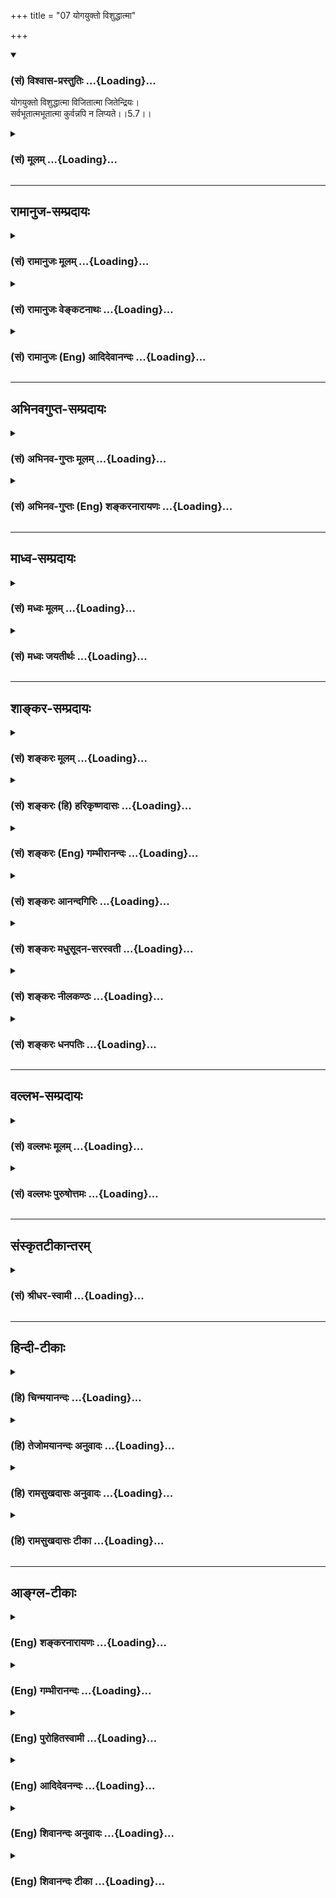 +++
title = "07 योगयुक्तो विशुद्धात्मा"

+++
<div class="js_include" newlevelforh1="3" title="(सं) विश्वास-प्रस्तुतिः" unfilled url="/purANam/mahAbhAratam/06-bhIShma-parva/02-bhagavad-gItA-parva/saMskRtam/vishvAsa-prastutiH/05_karma-saMnyAsa-yogaH/07_yogayukto_vishudd.md">
<details open><summary><h3>(सं) विश्वास-प्रस्तुतिः ...{Loading}...</h3></summary>

योगयुक्तो विशुद्धात्मा विजितात्मा जितेन्द्रियः।  
सर्वभूतात्मभूतात्मा कुर्वन्नपि न लिप्यते।।5.7।।
</details>
</div>
<div class="js_include collapsed" newlevelforh1="3" title="(सं) मूलम्" unfilled url="/purANam/mahAbhAratam/06-bhIShma-parva/02-bhagavad-gItA-parva/saMskRtam/mUlam/05_karma-saMnyAsa-yogaH/07_yogayukto_vishudd.md">
<details><summary><h3>(सं) मूलम् ...{Loading}...</h3></summary>

योगयुक्तो विशुद्धात्मा विजितात्मा जितेन्द्रियः।  
सर्वभूतात्मभूतात्मा कुर्वन्नपि न लिप्यते।।5.7।।
</details>
</div>


_________________
## रामानुज-सम्प्रदायः
<div class="js_include collapsed" newlevelforh1="3" title="(सं) रामानुजः मूलम्" unfilled url="/purANam/mahAbhAratam/06-bhIShma-parva/02-bhagavad-gItA-parva/saMskRtam/rAmAnujaH/mUlam/05_karma-saMnyAsa-yogaH/07_yogayukto_vishudd.md">
<details><summary><h3>(सं) रामानुजः मूलम् ...{Loading}...</h3></summary>

।।5.7।। कर्म**योगयुक्तः** तु शास्त्रीये परमपुरुषाराधनरूपे विशुद्धे कर्मणि
वर्तमानः तेन विशुद्धमनाः **विजितात्मा** स्वाभ्यस्ते कर्मणि
व्याप्तमनस्त्वेन सुखेन विजितमनाः तत एवं **जितेन्द्रियः** कर्तुः
आत्मनोयाथात्म्यानुसन्धाननिष्ठतया **सर्वभूतात्मभूतात्मा। सर्वेषां
देवादिभूतानाम् आत्मभूत आत्मा यस्य असौ सर्वभूतात्मभूतात्मा
आत्मयाथात्म्यम् अनुसन्दधानस्य हि देवादीनां स्वस्य च एकाकार आत्मा
देवादिभेदानां प्रकृतिपरिणामविशेषरूपतया आत्माकारत्वासंभवात्।  
  
प्रकृतिवियुक्तः सर्वत्र देवादिदेहेषु ज्ञानैकाकारतया समानाकार इतिनिर्दोषं
हि समं ब्रह्म (गीता 5।19) इति अनन्तरमेव वक्ष्यते। स एवंभूतः कर्म**
कुर्वन् अपि **अनात्मनि आत्माभिमानेन न** लिप्यते **न संबध्यते अतः अचिरेण
आत्मानम् आप्नोति इत्यर्थः। यतः सौकर्यात् शैघ्र्याच्च कर्मयोग एव श्रेयान्
अतः तदपेक्षितं श्रृणु**

</details>
</div>
<div class="js_include collapsed" newlevelforh1="3" title="(सं) रामानुजः वेङ्कटनाथः" unfilled url="/purANam/mahAbhAratam/06-bhIShma-parva/02-bhagavad-gItA-parva/saMskRtam/rAmAnujaH/venkaTanAthaH/05_karma-saMnyAsa-yogaH/07_yogayukto_vishudd.md">
<details><summary><h3>(सं) रामानुजः वेङ्कटनाथः ...{Loading}...</h3></summary>

  
  
।।5.7।। कर्मयोगस्य सुखसाध्यत्वे शीघ्रफलाधिगमे च हेतुरुच्यते योगयुक्तः इति
श्लोकेन। पूर्वावात्मशब्दौ मनोविषयौ जितेन्द्रियसमभिव्याहारात्। योगयुक्तः
इत्यनेनैव सिद्धो विशुद्धमनस्त्वे हेतुःशास्त्रीय इत्यादिनोच्यते।
विशुद्धिरत्र रजस्तमोनिवृत्तिस्तन्मूलरागद्वेषादिकषायनिवृत्तिश्च।
प्राक्समर्थितं स्मारयतिस्वाभ्यस्ते कर्मणीति। प्रधानस्य मनोनिग्रहस्य
वक्तुमुचितत्वात्विजितदेहः इति परव्याख्यानं मन्दमिति भावः।
सर्वेन्द्रियकूटस्थे मनसि जिते बाह्यानीन्द्रियान्तराणि जितानि
भवन्तीत्यभिप्रायेणतत एवेत्युक्तम्।
सर्वभूतेत्याद्युपपादनायकर्तुरित्युक्तम्। प्रथमस्य भूतशब्दस्यात्र
देवादिदेहमात्रविषयतां द्वितीयस्य क्रियात्मतां विग्रहं च
दर्शयतिसर्वेषामिति। भिन्नानामैक्यं हि
विरुद्धमित्यत्राहआत्मयाथात्म्यमिति। अयमभिप्रायः सत्यं न स्वरूपैक्यं
विधीयते तस्य प्रत्यक्षानुमानागमपूर्वापरविरुद्धत्वात् किन्त्वेकाकारत्वं
यथा सर्वस्मिन् गृहे वर्तमानो व्रीहिरयमेवेत्युक्ते तज्जातीत्यत्वमुक्तं
भवति तद्वदत्रापि सर्वस्मिन् देहे वर्तमानोअयमेवात्मा इति प्रयोगेऽपि
देहान्तरवर्तिनामस्य चात्मनः समानत्वमुक्तं भवति। ननु समानत्वमपि
प्रत्यक्षादिविरुद्धन्देवतिर्यग्ब्राह्मणक्षत्ति्रयब्रह्मचारिगृहस्थपण्डितापण्डितशक्ताशक्तधनिकदरिद्रस्थविरतरुणादिनिरवधिकवैषम्यनिर्भरत्वादात्मनाम्
अन्यथाबाह्मणो यजेत श.ब्रा.5।1।5।2 इत्याद्यात्मपर्यन्तशास्त्रीयप्रयोगोऽपि
भज्येतेत्यत्राहदेवादिभेदानामिति। अयं भावः सत्यं देवादिवैषम्यं
प्रामाणिकमेव तत्तु न स्वरूपप्रयुक्तम् तस्य
कर्मोपाधिकप्रकृतिपरिणामभेदनिबन्धनत्वात् शुद्धाकारविवक्षया तु
समानत्वमिहोच्यते इति। साम्यस्यात्र विवक्षितत्वे संवादकमनन्तरमेव
साम्याभिधानं दर्शयतिप्रकृतिवियुक्त इति। कुर्वन्नपि न लिप्यते इत्यत्र न
तावन्निषिद्धं कुर्वन्नपि न दुष्टो भवतीत्युच्यते तथा सति
बहुव्याकोपप्रसङ्गात् न च कर्मयोगं कुर्वन्नपि तेनैव न लिप्यत इति तथा च
सति निष्फलप्रयासत्वेन तस्याननुष्ठानप्रसङ्गात्। अतोऽत्र न केवलं
ज्ञानयोगनिष्ठः अपितु कर्मयोगं कुर्वन्नप्यात्मसाक्षात्काराख्यफलविरोधिना
केनचिन्न लिप्यत इत्येवार्थ
इत्यभिप्रायेणअनात्मन्यात्माभिमानेनेत्याद्युक्तम्। नैव किञ्चित्करोमि  
  

</details>
</div>
<div class="js_include collapsed" newlevelforh1="3" title="(सं) रामानुजः (Eng) आदिदेवानन्दः" unfilled url="/purANam/mahAbhAratam/06-bhIShma-parva/02-bhagavad-gItA-parva/saMskRtam/rAmAnujaH/english/AdidevAnandaH/05_karma-saMnyAsa-yogaH/07_yogayukto_vishudd.md">
<details><summary><h3>(सं) रामानुजः (Eng) आदिदेवानन्दः ...{Loading}...</h3></summary>

5.7 But a Karma Yogin remains engaged in the performance of pure actions
prescribed by the Sastras, which are of the nature of propitiation of
the Supreme Person. By this, he becomes purified in mind. He thus
subdues his self, i.e., subdues his mind easily, because his mind is
engaged in the virtuous actions he has been performing before. Therefore
his senses are subdued. His self is said to have become the self of all
beings. Because of his being devoted to contemplation on the true nature
of the self, he finds that his self is similar to the self of all beings
like gods etc. One who contemplates on the true nature of the self
understands that all selves are of the same form or nature. The
distinctions obtaining among gods, men etc., cannot pertain to the form
of the self, because those distinctions are founded on particular
modifications of Prakrti i.e., the bodies of beings. Sri Krsna will
teach: 'For the Brahman (an individual self), when untainted, is the
same everywhere' (5.19). The meaning of this is that when dissociated
from the Prakriti, i.e., the body, the self is of the same nature
everywhere, i.e., in the bodies of gods, men etc. It is of the same form
of knowledge. The meaning is that one, who has become enlightened in
this way, active though he be, is not tainted on account of erroneously
conceiving what is other than the self (the body) as the self. He is not
at all associated therewith. Therefore, he attains the self without any
delay. As Karma Yoga is superior to Jnana Yoga because it is more easily
pursued and is more rapidly efficacious in securing the fruits, listen
to its reirement:

</details>
</div>


_________________
## अभिनवगुप्त-सम्प्रदायः
<div class="js_include collapsed" newlevelforh1="3" title="(सं) अभिनव-गुप्तः मूलम्" unfilled url="/purANam/mahAbhAratam/06-bhIShma-parva/02-bhagavad-gItA-parva/saMskRtam/abhinava-guptaH/mUlam/05_karma-saMnyAsa-yogaH/07_yogayukto_vishudd.md">
<details><summary><h3>(सं) अभिनव-गुप्तः मूलम् ...{Loading}...</h3></summary>

।।5.7 5.11।। योगयुक्त इत्यादि आत्मसिद्धये इत्यन्तम्। सर्वभूतानामात्मभूतः
आत्मा यस्य स सर्वमपि कुर्वाणो न लिप्यते अकरणप्रतिषेधारूढत्वात्। अत एव
दर्शनादीनि कुर्वन्नपि असौ एवं धारयति प्रतिपत्तिदार्ढ्येन निश्चिनुते
चक्षुरादीनामिन्द्रियाणां यदि स्वविषयेषु प्रवृत्तिः मम किमायातम् न हि
अन्यस्य कृतेनापरस्य +++(S अन्यस्य कृतेनान्यस्य अन्यकृतेन परस्य)+++ लेपः इति।
तदेव ब्रह्मणि कर्मणां समर्पणम्। अत्र चिह्नम् अस्य गतसङ्गता। अतो न
लिप्यते। योगिनश्च केवलैः सङ्गरहितैः परस्परानपेक्षिभिश्च कायादिभिः
कुर्वन्ति कर्माणि सङ्गाभावात्।

</details>
</div>
<div class="js_include collapsed" newlevelforh1="3" title="(सं) अभिनव-गुप्तः (Eng) शङ्करनारायणः" unfilled url="/purANam/mahAbhAratam/06-bhIShma-parva/02-bhagavad-gItA-parva/saMskRtam/abhinava-guptaH/english/shankaranArAyaNaH/05_karma-saMnyAsa-yogaH/07_yogayukto_vishudd.md">
<details><summary><h3>(सं) अभिनव-गुप्तः (Eng) शङ्करनारायणः ...{Loading}...</h3></summary>

5৷৷7 See Comment under 5.11

</details>
</div>


_________________
## माध्व-सम्प्रदायः
<div class="js_include collapsed" newlevelforh1="3" title="(सं) मध्वः मूलम्" unfilled url="/purANam/mahAbhAratam/06-bhIShma-parva/02-bhagavad-gItA-parva/saMskRtam/madhvaH/mUlam/05_karma-saMnyAsa-yogaH/07_yogayukto_vishudd.md">
<details><summary><h3>(सं) मध्वः मूलम् ...{Loading}...</h3></summary>

।।5.7।। एतदेव प्रपञ्चयति योगयुक्त इति। सर्वभूतात्मभूतः परमेश्वरः।
यच्चाप्नोतीत्यादेः। स आत्मभूतः स्वसमीपं प्रत्यादानादिकर्ता यस्य स
सर्वभूतात्मभूतात्मा।

</details>
</div>
<div class="js_include collapsed" newlevelforh1="3" title="(सं) मध्वः जयतीर्थः" unfilled url="/purANam/mahAbhAratam/06-bhIShma-parva/02-bhagavad-gItA-parva/saMskRtam/madhvaH/jayatIrthaH/05_karma-saMnyAsa-yogaH/07_yogayukto_vishudd.md">
<details><summary><h3>(सं) मध्वः जयतीर्थः ...{Loading}...</h3></summary>

।।5.7।। प्रकृतप्रमेयस्य समाप्तत्वादुत्तरस्य वैयर्थ्यमाशङ्क्याह
**एतदेवे**ति। योगयुक्तस्य सन्न्यासस्य महाफलत्वमेव। प्रपञ्चनं चयो न
द्वेष्टि 5।3 इत्यत्रोक्तद्वेषादिवर्जनकारणोपन्यासेनब्रह्माधिगच्छति 5।6
इत्यत्रोक्तब्रह्मज्ञानावान्तरफलोपन्यासेन चेति
ज्ञातव्यम्। सर्वभूतात्मभूतात्मा इत्यनेन जीवस्य परमात्मस्वरूपत्वमुच्यत
इत्यन्यथाप्रतीतिनिरासायाह **सर्वे**ति। सर्वभूतानामात्मभूतः कथं इत्यत
उक्तं **यच्चे**ति। एतन्निर्वचनमाश्रित्य न स्वरूपत्वमित्यर्थः। स आत्मभूत
इति सर्वभूतात्मभूत
इत्युक्तस्यानुवादः। स्वसमीपंइत्यादिद्वितीयात्मशब्दस्यार्थः। एवं जानन्नत्र
विवक्षितः।

</details>
</div>


_________________
## शाङ्कर-सम्प्रदायः
<div class="js_include collapsed" newlevelforh1="3" title="(सं) शङ्करः मूलम्" unfilled url="/purANam/mahAbhAratam/06-bhIShma-parva/02-bhagavad-gItA-parva/saMskRtam/shankaraH/mUlam/05_karma-saMnyAsa-yogaH/07_yogayukto_vishudd.md">
<details><summary><h3>(सं) शङ्करः मूलम् ...{Loading}...</h3></summary>

।।5.7।। योगेन युक्तः **योगयुक्तः विशुद्धात्मा** विशुद्धसत्त्वः
**विजितात्मा** विजितदेहः **जितेन्द्रिय**श्च **सर्वभूतात्मभूतात्मा**
सर्वेषां ब्रह्मादीनां स्तम्बपर्यन्तानां भूतानाम् आत्मभूतः आत्मा
प्रत्यक्चेतनो यस्य सः सर्वभूतात्मभूतात्मा सम्यग्दर्शीत्यर्थः स तत्रैवं
वर्तमानः लोकसंग्रहाय कर्म **कुर्वन्नपि न लिप्यते** न कर्मभिः बध्यते
इत्यर्थः।। न च असौ परमार्थतः करोतीत्यतः

</details>
</div>
<div class="js_include collapsed" newlevelforh1="3" title="(सं) शङ्करः (हि) हरिकृष्णदासः" unfilled url="/purANam/mahAbhAratam/06-bhIShma-parva/02-bhagavad-gItA-parva/saMskRtam/shankaraH/hindI/harikRShNadAsaH/05_karma-saMnyAsa-yogaH/07_yogayukto_vishudd.md">
<details><summary><h3>(सं) शङ्करः (हि) हरिकृष्णदासः ...{Loading}...</h3></summary>

।।5.7।। जब यह पुरुष सम्यक् ज्ञानप्राप्तिके उपायरूप योगसे युक्त विशुद्ध
अन्तःकरणवाला विजितात्मा शरीरविजयी जितेन्द्रिय और सब भूतोंमें अपने
आत्माको देखनेवाला अर्थात् जिसका अन्तरात्मा ब्रह्मासे लेकर स्तम्बपर्यन्त
सम्पूर्ण भूतोंका आत्मरूप हो गया हो ऐसा यथार्थ ज्ञानी हो जाता है। तब इस
प्रकार स्थित हुआ वह पुरुष लोकसंग्रह के लिये कर्म करता हुआ भी उनसे लिप्त
नहीं होता अर्थात् कर्मोंसे नहीं बँधता। वास्तवमें वह कुछ करता भी नहीं है
इसलिये आत्माके यथार्थ स्वरूपका नाम तत्त्व है उसको जाननेवाला तत्त्वज्ञानी
परमार्थदर्शी समाहित होकर ऐसे माने कि मैं कुछ भी नहीं करता।

</details>
</div>
<div class="js_include collapsed" newlevelforh1="3" title="(सं) शङ्करः (Eng) गम्भीरानन्दः" unfilled url="/purANam/mahAbhAratam/06-bhIShma-parva/02-bhagavad-gItA-parva/saMskRtam/shankaraH/english/gambhIrAnandaH/05_karma-saMnyAsa-yogaH/07_yogayukto_vishudd.md">
<details><summary><h3>(सं) शङ्करः (Eng) गम्भीरानन्दः ...{Loading}...</h3></summary>

5.7 When again, as a means to attain full enlightenment, this person
becomes yoga-yuktah, endowed with yoga; visuddhatma, pure in mind;
vijitatma, controlled in body; jitendriyah, a coneror of the organs; and
sarva-bhutatma-bhutatma, the Self of the selves of all beings-one whose
Self (atma), the inmost consciousness, has become the selves (atma) of
all beings (sarva-bhuta) beginning from Brahma to a clump of grass-,
i.e., fully illumined; (then,) thus continuing in that state, he na
lipyate, does not become tainted; kurvan api, even while performing
actions for preventing mankind from going astray. That is to say, he
does not become bound by actions. And besides, this person does not act
in the real sense. Hence,

</details>
</div>
<div class="js_include collapsed" newlevelforh1="3" title="(सं) शङ्करः आनन्दगिरिः" unfilled url="/purANam/mahAbhAratam/06-bhIShma-parva/02-bhagavad-gItA-parva/saMskRtam/shankaraH/AnandagiriH/05_karma-saMnyAsa-yogaH/07_yogayukto_vishudd.md">
<details><summary><h3>(सं) शङ्करः आनन्दगिरिः ...{Loading}...</h3></summary>

।।5.7।। ननु पारिव्राज्यं परिगृह्य श्रवणादिसाधनमसकृदनुतिष्ठतो
लब्धसम्यग्बोधस्यापि यथापूर्वं कर्माण्युपलभ्यन्ते तानि च बन्धहेतवो
भविष्यन्तीत्याशङ्क्य श्लोकान्तरमवतारयति **यदा पुनरिति।**
सम्यग्दर्शनप्राप्त्युपायत्वेन यदा पुनरयं पुरुषो योगयुक्तत्वादिविशेषणः
सम्यग्दर्शी संपद्यते तदा प्रातिभासिकीं प्रवृत्तिमनुसृत्य कुर्वन्नपि न
लिप्यत इति योजना। योगेन नित्यनैमित्तिककर्मानुष्ठानेनेति यावत्।
आदौनित्याद्यनुष्ठानवतो रजस्तमोमलाभ्यामकलुषितं सत्त्वं सिध्यतीत्याह
**विशुद्धेति।** बुद्धिशुद्धौ कार्यकरणसंघातस्यापि स्वाधीनत्वं भवतीत्याह
**विजितेति।** तस्य यथोक्तविशेषणवतो जायते सम्यग्दर्शित्वमित्याह
**सर्वभूतेति।** सम्यग्दर्शिनस्तर्हि कर्मानुष्ठानं कुतस्त्यं तदनुष्ठाने
वा कुतो बन्धविश्लेषसिद्धिरित्याशङ्क्याह **स तत्रेति।** सम्यग्दर्शनं
सप्तम्यर्थः।

</details>
</div>
<div class="js_include collapsed" newlevelforh1="3" title="(सं) शङ्करः मधुसूदन-सरस्वती" unfilled url="/purANam/mahAbhAratam/06-bhIShma-parva/02-bhagavad-gItA-parva/saMskRtam/shankaraH/madhusUdana-sarasvatI/05_karma-saMnyAsa-yogaH/07_yogayukto_vishudd.md">
<details><summary><h3>(सं) शङ्करः मधुसूदन-सरस्वती ...{Loading}...</h3></summary>

।।5.7।। ननु कर्मणो बन्धहेतुत्वाद्योगयुक्तो
मुनिर्ब्रह्माधिगच्छतीत्यनुपपन्नमित्यत आह
भगवदर्पणफलाभिसंधिराहित्यादिगुणयुक्तं शास्त्रीयं कर्म योग इत्युच्यते। तेन
योगेन युक्तः पुरुषः प्रथमं विशुद्धात्मा विशुद्धो रजस्तमोभ्यामकलुषित
आत्मान्तःकरणरूपं सत्त्वं यस्य स तथा। निर्मलान्तःकरणः सन् विजितात्मा
स्ववशीकृतदेहः। ततो जितेन्द्रियः स्ववशीकृतसर्वबाह्येन्द्रियः। एतेन
मनूक्तस्त्रिदण्डी कथितःवाग्दण्डोऽथ मनोदण्डः कायदण्डस्तथैव च। यस्यैते
नियता दण्डाः स त्रिदण्डीति कथ्यते।। इति। वागिति बाह्येन्द्रियोपलक्षणम्।
एतादृशस्य तत्त्वज्ञानमवश्यं भवतीत्याह सर्वभूतात्मभूतात्मा सर्वभूत
आत्मभूतश्चात्मा स्वरूपं यस्य स तथा। जडाजडात्मकं सर्वमात्ममात्रं
पश्यन्नित्यर्थः। सर्वेषां भूतानामात्मभूत आत्मा यस्येति व्याख्याने तु
सर्वभूतात्मेत्येतावतैवार्थलाभादात्मभूतेत्यधिकं स्यात्।
सर्वात्मपदयोर्जडाजडपरत्वे तु समञ्जसम्। एतादृशः परमार्थदर्शी कुर्वन्नपि
कर्माणि परदृष्ट्या न लिप्यते तैः कर्मभिः। स्वदृष्ट्या तदभावादित्यर्थः।

</details>
</div>
<div class="js_include collapsed" newlevelforh1="3" title="(सं) शङ्करः नीलकण्ठः" unfilled url="/purANam/mahAbhAratam/06-bhIShma-parva/02-bhagavad-gItA-parva/saMskRtam/shankaraH/nIlakaNThaH/05_karma-saMnyAsa-yogaH/07_yogayukto_vishudd.md">
<details><summary><h3>(सं) शङ्करः नीलकण्ठः ...{Loading}...</h3></summary>

।।5.7।।**योगेति।** योगेन निर्विकल्पसमाधिना युक्तो योगयुक्तः। अत एव
विशुद्धात्मा वृत्तिसारूप्यदोषेण हीनः आत्मा प्रत्यक्चेतनो यस्य।
निर्विकल्पावस्थायां केवल एव चेतनोऽस्ति नान्यदेत्युक्तं तदा द्रष्टुः
स्वरूपेऽवस्थानं वृत्तिसारूप्यमितरत्रेति तदा वृत्त्यभावे इतरत्र
वृत्तिकाले इति सौत्रपदद्वयार्थः। अत्र हेतुः। यतोऽयं विजितात्मा
विजितचित्तो जितेन्द्रियश्च। एवं शुद्धस्त्वंपदार्थ उक्तस्तस्य
तत्पदार्थाभेदमाह **सर्वभूतात्मेति।** सर्वेषां भूतानां
ब्रह्मादिस्तम्बपर्यन्तानां वियदादीनां च चेतनाचेतनानामात्मभूतः
उपादानत्वेन स्वरूपभूतः कनकमिव कुण्डलादीनां स्वरूपभूतम्।
कारणानन्यत्वात्कार्यस्य। सर्वभूतात्मभूत आत्मा प्रत्यक्चेतनो यस्य स
सर्वभूतात्मभूतात्मा। यत्तु सर्वेषां भूतानामात्मभूत आत्मा यस्येति भाष्यं
सर्वभूतात्मेत्येतावतैवार्थलाभादात्मभूत इत्यधिकमिति दूषितम्। स्वयं च
सर्वभूत आत्मभूतश्चात्मा यस्येति विग्रहो दर्शितः तत्र संकोचे
कारणाभावात्सर्वपदेनैव चिज्जडयोर्ग्रहे परस्याप्यात्मभूतेत्यधिकमेव।
सर्वभूतश्चेतनाचेतनप्रपञ्चभूत आत्मा यस्येति तत्रापीष्टार्थलाभात् सर्वं च
आत्मानश्च तद्भूत आत्मा यस्येति विगृह्य सर्वात्मभूतात्मेत्येतावतैव सिद्धे
प्रथमभूतपदस्य वैयर्थ्यं च भाष्यमते ब्रह्मादीनां प्रत्यग्भूत आत्मा
यस्येति श्रुत्यैव जीवेशाभेद उच्यते। परस्य तूपादानत्वलिङ्गेन जडसाधारण्येन
जीवस्य ब्रह्माभेदोऽवगम्यत इति विद्वद्भिरविनयः क्षन्तव्यः। यतोऽयं
सर्वेषां प्रत्यगात्मा अतोऽहमिव सोऽपि कुर्वन्नपि न लिप्यते
असङ्गात्मज्ञानात्कर्त्रादेर्बाधितत्वाच्च। व्युत्थाने
तत्प्रतीतावप्युत्खातदंष्ट्रोरगवदबाधकत्वाच्चेत्यर्थः।

</details>
</div>
<div class="js_include collapsed" newlevelforh1="3" title="(सं) शङ्करः धनपतिः" unfilled url="/purANam/mahAbhAratam/06-bhIShma-parva/02-bhagavad-gItA-parva/saMskRtam/shankaraH/dhanapatiH/05_karma-saMnyAsa-yogaH/07_yogayukto_vishudd.md">
<details><summary><h3>(सं) शङ्करः धनपतिः ...{Loading}...</h3></summary>

।।5.7।। कस्यचिच्चित्तशुद्य्धा श्रवणादिना कृतसाक्षात्कारस्य
प्रारब्धवशात्कर्मणि स्थितस्य यथापूर्वमुपलभ्यमानानि कर्माणि बन्धकानि न
भवन्तीत्यत आह **योगयुक्त इति।** योगेन पूर्वोक्तेन युक्तः अतएव
विशुद्धान्तःकरणः एतए विजतदेहः अतएव विजितानि वागादीनि इन्द्रियाणि येन सः।
एवंभूतोऽधिकारी लक्षणसंपन्नः सर्वेषां ब्रह्मादिस्तम्बपर्यन्तानां
भूतानामात्मभूत आत्मा प्रत्यक्चेतनो यस्य सः।
अखण्डात्मसाक्षात्कारवानित्यर्थः। यत्तु कैश्चिद्भाष्योक्तं विग्रहं
सर्वभूतात्मेत्येतावतैवार्थलाभादात्मभूतेत्यधिकं स्यादित्यापत्त्या
दूषयित्वा सर्वभूतो जडभूत आत्मभूतोऽजडभूतश्च आत्मा यस्येति च विग्रहः
प्रदर्शितस्तत्प्रामादिकम्। कृत्स्त्रवाचिनः सर्वपदादेव जडाजडग्रहे
सर्वभूतात्मेत्येतावतैवेष्टमाभे आधिक्यस्य तुल्यत्वात्।
सर्वमचेतनमात्मानश्चेतनास्तद्भूत आत्मा यस्येति विगृह्य
सर्वात्मभूतात्मेत्येतावतैवेष्टार्थे सिद्धे प्रथमभूतपदवैयर्थ्य
प्रसङ्गाच्च। किंच भाष्यमते ब्रह्मादीनां प्रत्यगात्मभूत आत्मा यस्येति
श्रुत्यैवात्मपरमात्मनोरैक्यमुच्यते। तव मते तु उपादानत्वलिङ्गेन
जडसाधारण्येनात्मनः परमात्माभेदो गम्यत इत्यत आचार्योक्तमेव रमणीयम्। स
लोकंसग्रहार्थं कुर्वन्नपि न लिप्यते। योगयुक्तो न कर्मभिर्बध्यत इत्यर्थः।
युत्तु ननु योगयुक्तस्य सत्त्वशुद्धौ जातायामपि सर्वकर्मसंन्यासे कृते
नित्याकरणजनितप्रत्यवायलक्षणो लेप आपद्येतेत्याशङ्क्याह **योगयुक्त इति।**
अकुर्वन्नापि न लिप्यते। नित्याकरणोत्थेन दोषेणन स्पृश्यत इत्यर्थः। तत्र
हेतुमाह। सर्वेषां ब्रह्मादिस्थावरान्तानां भूतानां योऽनुस्यूत
आत्माऽसंङ्गोदासीनचिद्रूपस्तं भूतः प्राप्तस्तदैक्यज्ञानवानात्भान्तःकरणै
यस्येति तदुपेक्ष्यम्। कतमसतः सज्जायत इति
श्रुतिमनुरुध्याकरणादभावरुपाद्भावरुपस्य
प्रत्यवायस्यानुत्पत्तेराचार्यैरसकृदुक्तत्वात्सर्वेत्यादेरार्जवेन
भाष्योक्तमार्गेणोक्तार्थलाभे संभवति क्लिष्टकल्पनाया अन्याय्यत्वात्।
योगेन निर्विकल्पसमाधिना युक्त इत्याद्युपेक्ष्यं
प्रकरणविरोधस्योक्तत्वात्।

</details>
</div>


_________________
## वल्लभ-सम्प्रदायः
<div class="js_include collapsed" newlevelforh1="3" title="(सं) वल्लभः मूलम्" unfilled url="/purANam/mahAbhAratam/06-bhIShma-parva/02-bhagavad-gItA-parva/saMskRtam/vallabhaH/mUlam/05_karma-saMnyAsa-yogaH/07_yogayukto_vishudd.md">
<details><summary><h3>(सं) वल्लभः मूलम् ...{Loading}...</h3></summary>

।।5.7।। स्वमतस्फोरणार्थं तद्योगिनं लक्षयति त्रिभिः।
त्रिगुणातीतत्वात्तस्येतिभावेन योगयुक्त इति।

</details>
</div>
<div class="js_include collapsed" newlevelforh1="3" title="(सं) वल्लभः पुरुषोत्तमः" unfilled url="/purANam/mahAbhAratam/06-bhIShma-parva/02-bhagavad-gItA-parva/saMskRtam/vallabhaH/puruShottamaH/05_karma-saMnyAsa-yogaH/07_yogayukto_vishudd.md">
<details><summary><h3>(सं) वल्लभः पुरुषोत्तमः ...{Loading}...</h3></summary>

  
  
।।5.7।। ननु ब्रह्मप्राप्तिरेवोत्तमा तदा भक्त्यैव तत्सिद्धिरिति
नियतस्वफलभोगकारककर्मकरणं किम्प्रयोजनकं इत्याशङ्क्याह योगयुक्त इति।
योगयुक्तो मत्संयोगात्मवान्। विशुद्धात्मा विशेषेण शुद्ध आत्मा अन्तःकरणं
कामादिभावरहितं यस्य। विजितात्मा विजितो वशीकृत आत्मा भगवत्स्वरूपं येन।
जितेन्द्रियः जितानि इन्द्रियाणि स्वभोगादिरूपाणि येन। सर्वभूतात्मा
सर्वभूतात्मरूपो भगवान् स एवात्मा स्वरूपं यस्य तादृशोमदाज्ञया
लोकसङ्ग्रहार्थ कर्म कुर्वन्न लिप्यते तत्फलभोगेन न बध्यते।  
  

</details>
</div>


_________________
## संस्कृतटीकान्तरम्
<div class="js_include collapsed" newlevelforh1="3" title="(सं) श्रीधर-स्वामी" unfilled url="/purANam/mahAbhAratam/06-bhIShma-parva/02-bhagavad-gItA-parva/saMskRtam/shrIdhara-svAmI/05_karma-saMnyAsa-yogaH/07_yogayukto_vishudd.md">
<details><summary><h3>(सं) श्रीधर-स्वामी ...{Loading}...</h3></summary>

।।5.7।। कर्मयोगादिक्रमेण ब्रह्माधिगमे सत्यपि तदुपरितनेन कर्मणा बन्धः
स्यादेवेत्याशङ्क्याह **योगयुक्त इति।** योगेन युक्तोऽतो विशुद्ध आत्मा
चित्तं यस्यातएव विजित आत्मा शरीरं येन। अतएव विजितानीन्द्रियाणि येन।
ततश्च सर्वेषां भूतानामात्मभूत आत्मा यस्य सः। लोकसंग्रहार्थं स्वाभाविकं
वा कर्म कुर्वन्नपि न लिप्यते तैर्न बध्यते।

</details>
</div>


_________________
## हिन्दी-टीकाः
<div class="js_include collapsed" newlevelforh1="3" title="(हि) चिन्मयानन्दः" unfilled url="/purANam/mahAbhAratam/06-bhIShma-parva/02-bhagavad-gItA-parva/hindI/chinmayAnandaH/05_karma-saMnyAsa-yogaH/07_yogayukto_vishudd.md">
<details><summary><h3>(हि) चिन्मयानन्दः ...{Loading}...</h3></summary>

।।5.7।। पूर्व श्लोक में संक्षेप में वर्णन है कि कर्मयोग पालन करने पर
चित्तशुद्धि प्राप्त होकर साधक ध्यानाभ्यास की सहायता से ब्रह्म को प्राप्त
कर लेता है। वर्तमान की परिच्छिन्नता एवं बन्धनों को तोड़कर अनन्तस्वरूप की
प्राप्ति के प्रयत्न में जो आन्तरिक परिवर्तन साधक में होता है उसका
युक्तियुक्त विस्तृत विवेचन इस श्लोक में किया गया है। कर्मयोग से युक्त
पुरुष अन्तकरण की शुद्धि प्राप्त करता है जिसका अर्थ है अधिकसेअधिक मन की
आन्तरिक शान्ति। मन का कमसेकम क्षुब्ध होना उसकी शुद्धि का द्योतक है। इसे
ही दूसरे शब्दों में कहते हैं वासनाओं का क्षीण होना। विक्षेप की कारणरूप
वासनाओं का क्षय होने पर स्वाभाविक रूप से वह पुरुष संतुलित बन जाता है। ऐसे
शुद्धान्तकरण सम्पन्न कर्मयोगी के लिए इन्द्रियों पर संयम रखना बच्चों का
खेल बन जाता है। वह स्वेच्छा से इन्द्रियों को विषयों में प्रवृत्त कर सकता
है और निवृत्त भी। जिस साधक को अपने शरीर मन एवं बुद्धि पर पूर्ण संयम है
वह ध्यान की सर्वोच्च साधना के लिए योग्यतम है। निदिध्यासन में आने वाले
मुख्य विघ्न ये ही हैं वैषयिक प्रवृत्ति मन के विक्षेप एवं अतृप्त इच्छाएं।
एक बार इन शृंखलाओं को तोड़ देने पर ध्यान सहज और सुलभ बन जाता है फिर साधक
को आत्मा का साक्षात् अनुभव तत्काल और उसकी सम्पूर्णता में होता
है। आत्मानुभूति आंशिक रूप में नहीं हो सकती। यदि साधक केवल स्वयं को दिव्य
और शुद्ध स्वरूप अनुभव करे और अन्यों को नहीं तो उसका अनुभव वास्तविक और
प्रामाणिक नहीं कहा जा सकता। सम्यक् दर्शन को प्राप्त हुये पुरुष के लिए तो
शुद्ध आत्मा सर्वत्र एवं समस्त कालों में व्याप्त है। इस आध्यात्मिक दृष्टि
से जगत् को देखने पर उसे सर्वत्र सम्पूर्ण प्राणियों में नित्य आत्मा का ही
दर्शन होता है। ऐसे ज्ञानी पुरुष को ही यहाँ सर्वभूतात्मभूतात्मा कहा गया
है जिसका अर्थ है वह पुरुष जिसकी आत्मा ही सर्वभूतों की आत्मा है। जब एक
तरंग अपने वास्तविक समुद्र स्वरूप को पहचान लेती है तब ज्ञान में स्थित उस
तरंग के लिए कोई भी अन्य तरंग समुद्र से भिन्न नहीं हो सकती। आत्मानुभूति
में स्थित हुआ पुरुष जब जगत् में कर्म करता है तब वे कर्म वासना के रूप में
प्रतिफल उत्पन्न नहीं करते। कर्मफलों का बन्धन केवल अहंकार को ही हो सकता
है और ज्ञानी पुरुष में उसी का अभाव होने के कारण कर्म उसे किस प्रकार
लिप्त कर सकते हैं प्रवाहित जल पर लिखने के समान ही ज्ञानी पुरुष के कर्म
उसके चित्त पर वासनाएँ नहीं उत्पन्न करते। भगवान् श्रीकृष्ण कर्मयोग के
सिद्धान्त का पुनपुन प्रतिपादन करते हैं। इस श्लोक से भी स्पष्ट होता है कि
अहंकार और स्वार्थ से प्रेरित होकर किये गये कर्मं ही वासना उत्पन्न करके
बुद्धि की विवेकशक्ति को धूमिल कर देते हैं जिसके कारण मनुष्य को अपने
स्वयंसिद्ध शुद्ध दिव्य स्वरूप का अनुभव नहीं हो पाता। सर्वव्यापी परमात्मा
के अनुभव में स्थित सिद्ध पुरुष का जीवन की ओर देखने का क्या दृष्टिकोण
होगा भगवान् कहते हैं

</details>
</div>
<div class="js_include collapsed" newlevelforh1="3" title="(हि) तेजोमयानन्दः अनुवादः" unfilled url="/purANam/mahAbhAratam/06-bhIShma-parva/02-bhagavad-gItA-parva/hindI/tejomayAnandaH/anuvAdaH/05_karma-saMnyAsa-yogaH/07_yogayukto_vishudd.md">
<details><summary><h3>(हि) तेजोमयानन्दः अनुवादः ...{Loading}...</h3></summary>

।।5.7।। जो पुरुष योगयुक्त, विशुद्ध अन्तकरण वाला, शरीर को वश में किये
हुए, जितेन्द्रिय तथा भूतमात्र में स्थित आत्मा के साथ एकत्व अनुभव किये
हुए है वह कर्म करते हुए भी उनसे लिप्त नहीं होता।।

</details>
</div>
<div class="js_include collapsed" newlevelforh1="3" title="(हि) रामसुखदासः अनुवादः" unfilled url="/purANam/mahAbhAratam/06-bhIShma-parva/02-bhagavad-gItA-parva/hindI/rAmasukhadAsaH/anuvAdaH/05_karma-saMnyAsa-yogaH/07_yogayukto_vishudd.md">
<details><summary><h3>(हि) रामसुखदासः अनुवादः ...{Loading}...</h3></summary>

।।5.7।। जिसकी इन्द्रियाँ अपने वशमें हैं, जिसका अन्तःकरण निर्मल है, जिसका
शरीर अपने वशमें है और सम्पूर्ण प्राणियोंकी आत्मा ही जिसकी आत्मा है, ऐसा
कर्मयोगी कर्म करते हुए भी लिप्त नहीं होता।

</details>
</div>
<div class="js_include collapsed" newlevelforh1="3" title="(हि) रामसुखदासः टीका" unfilled url="/purANam/mahAbhAratam/06-bhIShma-parva/02-bhagavad-gItA-parva/hindI/rAmasukhadAsaH/TIkA/05_karma-saMnyAsa-yogaH/07_yogayukto_vishudd.md">
<details><summary><h3>(हि) रामसुखदासः टीका ...{Loading}...</h3></summary>

5.7।।***व्याख्या--*'जितेन्द्रियः'** इन्द्रियाँ वशमें होनेका तात्पर्य
है--इन्द्रियोंका राग-द्वेषसे रहित होना। राग-द्वेषसे रहित होनेपर
इन्द्रियोंमें मनको विचलित करनेकी शक्ति नहीं रहती **(टिप्पणी प₀ 287.1)**।
साधक उनको अपने मनके अनुकूल चाहे जहाँ लगा सकता है। कर्मयोगके साधकके लिये
इन्द्रियोंका वशमें होना आवश्यक है। इसीलिये भगवान् कर्मयोगके प्रकरणमें
इन्द्रियोंको वशमें करनेकी बात विशेषरूपसे कहते हैं;
जैसे--**'यस्त्विन्द्रियाणि मनसा नियम्य'** (3। 7)
;**'तस्मात्त्वमिन्द्रियाण्यादौ नियम्य'** (3। 41)। कर्मयोगीका कर्मोंके
साथ अधिक सम्बन्ध रहता है; इसलिये इन्द्रियाँ वशमें न होनेसे उसके विचलित
होनेकी सम्भावना रहती है। कर्मयोगके साधनमें दूसरोंके हितके लिये सेवारूपसे
कर्तव्य-कर्म करना आवश्यक है, जिसके लिये इन्द्रियोंका वशमें होना बहुत
जरूरी है। इन्द्रियाँ वशमें हुए बिना कर्मयोगका साधन होना कठिन है।

</details>
</div>


_________________
## आङ्ग्ल-टीकाः
<div class="js_include collapsed" newlevelforh1="3" title="(Eng) शङ्करनारायणः" unfilled url="/purANam/mahAbhAratam/06-bhIShma-parva/02-bhagavad-gItA-parva/english/shankaranArAyaNaH/05_karma-saMnyAsa-yogaH/07_yogayukto_vishudd.md">
<details><summary><h3>(Eng) शङ्करनारायणः ...{Loading}...</h3></summary>

5.7. A master of Yoga, whose self (mind and intellect) is very pure and
is fully subdued, the sense-organs controlled, and Soul is \[realised to
be\] the Soul of all beings-he is not stained, eventhough he is a
performer \[of actions\].

</details>
</div>
<div class="js_include collapsed" newlevelforh1="3" title="(Eng) गम्भीरानन्दः" unfilled url="/purANam/mahAbhAratam/06-bhIShma-parva/02-bhagavad-gItA-parva/english/gambhIrAnandaH/05_karma-saMnyAsa-yogaH/07_yogayukto_vishudd.md">
<details><summary><h3>(Eng) गम्भीरानन्दः ...{Loading}...</h3></summary>

5.7 Endowed with yoga, \[i.e. devoted to the performance of the nitya
and naimittika duties.\] pure in mind, controlled in body, a coneror of
the organs, the Self of the selves of all beings-he does not become
tainted even while performing actions. \[The construction of the
sentence is this: When this person resorts to nitya and naimittika rites
and duties as a means to the achievement of fully Illumination, and thus
becomes fully enlightened, then, even when he acts through the apparent
functions of the mind, organs, etc., he does not become afflected.\]

</details>
</div>
<div class="js_include collapsed" newlevelforh1="3" title="(Eng) पुरोहितस्वामी" unfilled url="/purANam/mahAbhAratam/06-bhIShma-parva/02-bhagavad-gItA-parva/english/purohitasvAmI/05_karma-saMnyAsa-yogaH/07_yogayukto_vishudd.md">
<details><summary><h3>(Eng) पुरोहितस्वामी ...{Loading}...</h3></summary>

5.7 He who is spiritual, who is pure, who has overcome his senses and
his personal self, who has realised his highest Self as the Self of all,
such a one, even though he acts, is not bound by his acts.

</details>
</div>
<div class="js_include collapsed" newlevelforh1="3" title="(Eng) आदिदेवनन्दः" unfilled url="/purANam/mahAbhAratam/06-bhIShma-parva/02-bhagavad-gItA-parva/english/AdidevanandaH/05_karma-saMnyAsa-yogaH/07_yogayukto_vishudd.md">
<details><summary><h3>(Eng) आदिदेवनन्दः ...{Loading}...</h3></summary>

5.7 He who follows the Yoga and is pure in self (mind), who has subdued
his self and has conered his senses and whose self has become the self
of all beings, even while he is acting, he is untainted.

</details>
</div>
<div class="js_include collapsed" newlevelforh1="3" title="(Eng) शिवानन्दः अनुवादः" unfilled url="/purANam/mahAbhAratam/06-bhIShma-parva/02-bhagavad-gItA-parva/english/shivAnandaH/anuvAdaH/05_karma-saMnyAsa-yogaH/07_yogayukto_vishudd.md">
<details><summary><h3>(Eng) शिवानन्दः अनुवादः ...{Loading}...</h3></summary>

5.7 He who is devoted to the path of action, whose mind is ite pure, who
has conered the self, who has subdued his senses and who realises his
Self as the Self in all beings, though acting, is not tainted.

</details>
</div>
<div class="js_include collapsed" newlevelforh1="3" title="(Eng) शिवानन्दः टीका" unfilled url="/purANam/mahAbhAratam/06-bhIShma-parva/02-bhagavad-gItA-parva/english/shivAnandaH/TIkA/05_karma-saMnyAsa-yogaH/07_yogayukto_vishudd.md">
<details><summary><h3>(Eng) शिवानन्दः टीका ...{Loading}...</h3></summary>

5.7 योगयुक्तः devoted to the path of action; विशुद्धात्मा a man of
purified mind; विजितात्मा one who has conered the self; जितेन्द्रियः one
who has subdued his senses; सर्वभूतात्मभूतात्मा one who realises his
Self as the Self in all beings; कुर्वन् acting; अपि even; न not; लिप्यते
is tainted.Commentary He who is harmonised by Yoga; i.e.; he who has
purified his mind by devotion to the performance of action; who has
conered the body and who has subjugated the senses; whose Self is the
Self of all beings; he will not be bound by actions although he performs
actions for the wellbeing or protection of the masses in orer to set an
example to them. (Cf.XVIII.17)

</details>
</div>
